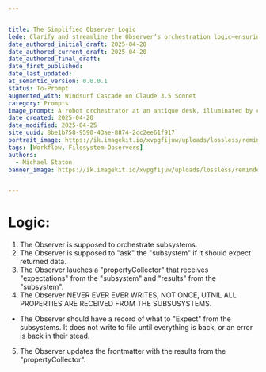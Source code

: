 ```yaml
---


title: The Simplified Observer Logic
lede: Clarify and streamline the Observer’s orchestration logic—ensuring every subsystem, expectation, and write operation is perfectly sequenced.
date_authored_initial_draft: 2025-04-20
date_authored_current_draft: 2025-04-20
date_authored_final_draft: 
date_first_published: 
date_last_updated: 
at_semantic_version: 0.0.0.1
status: To-Prompt
augmented_with: Windsurf Cascade on Claude 3.5 Sonnet
category: Prompts
image_prompt: A robot orchestrator at an antique desk, illuminated by candlelight, writing logic diagrams with a quill—surrounded by subsystem blueprints and glowing data flows.
date_created: 2025-04-20
date_modified: 2025-04-25
site_uuid: 8be1b758-9590-43ae-8874-2cc2ee61f917
portrait_image: https://ik.imagekit.io/xvpgfijuw/uploads/lossless/reminders/2025-05-05_portrait_image_The-Simplified-Observer-Logic_49b6dfaf-7f8d-451e-a4d8-5a66f1855c74_80SM0rG7r.webp
tags: [Workflow, Filesystem-Observers]
authors:
  - Michael Staton
banner_image: https://ik.imagekit.io/xvpgfijuw/uploads/lossless/reminders/2025-05-05_banner_image_The-Simplified-Observer-Logic_78edb0b6-22cc-4a73-a2c7-e545fa1c03e6_t1Fgy5pRZ.webp


---
```

# Logic:

1. The Observer is supposed to orchestrate subsystems. 
2. The Observer is supposed to "ask" the "subsystem" if it should expect returned data.
3. The Observer lauches a "propertyCollector" that receives "expectations" from the "subsystem" and "results" from the "subsystem".
4. The Observer NEVER EVER EVER WRITES, NOT ONCE, UTNIL ALL PROPERTIES ARE RECEIVED FROM THE SUBSUSYSTEMS.
- The Observer should have a record of what to "Expect" from the subsystems.  It does not write to file until everything is back, or an error is back in their stead. 
5. The Observer updates the frontmatter with the results from the "propertyCollector".
